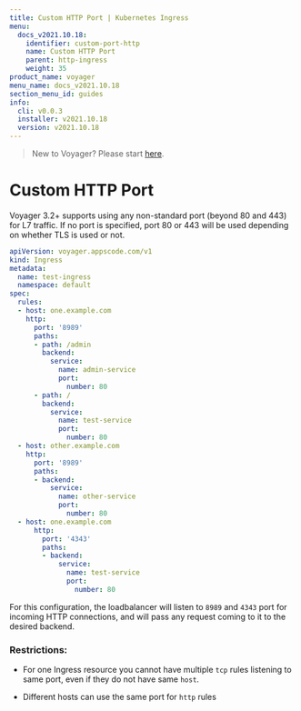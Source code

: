 ```yaml
---
title: Custom HTTP Port | Kubernetes Ingress
menu:
  docs_v2021.10.18:
    identifier: custom-port-http
    name: Custom HTTP Port
    parent: http-ingress
    weight: 35
product_name: voyager
menu_name: docs_v2021.10.18
section_menu_id: guides
info:
  cli: v0.0.3
  installer: v2021.10.18
  version: v2021.10.18
---
```


> New to Voyager? Please start [here](/docs/v2021.10.18/concepts/overview).

# Custom HTTP Port

Voyager 3.2+ supports using any non-standard port (beyond 80 and 443) for L7 traffic. If no port is specified, port 80 or 443 will be used depending on whether TLS is used or not.

```yaml
apiVersion: voyager.appscode.com/v1
kind: Ingress
metadata:
  name: test-ingress
  namespace: default
spec:
  rules:
  - host: one.example.com
    http:
      port: '8989'
      paths:
      - path: /admin
        backend:
          service:
            name: admin-service
            port:
              number: 80
      - path: /
        backend:
          service:
            name: test-service
            port:
              number: 80
  - host: other.example.com
    http:
      port: '8989'
      paths:
      - backend:
          service:
            name: other-service
            port:
              number: 80
  - host: one.example.com
      http:
        port: '4343'
        paths:
        - backend:
            service:
              name: test-service
              port:
                number: 80

```

For this configuration, the loadbalancer will listen to `8989` and `4343` port for incoming HTTP connections, and will
pass any request coming to it to the desired backend.

### Restrictions:
- For one Ingress resource you cannot have multiple `tcp` rules listening to same port, even if they do not have
same `host`.

- Different hosts can use the same port for `http` rules
